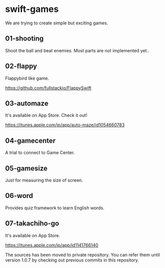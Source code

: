 # swift-games
We are trying to create simple but exciting games.

## 01-shooting
Shoot the ball and beat enemies. Most parts are not implemented yet..

## 02-flappy
Flappybird like game.

https://github.com/fullstackio/FlappySwift

## 03-automaze
It's available on App Store. Check it out!

https://itunes.apple.com/jp/app/auto-maze/id1054660783

## 04-gamecenter
A trial to connect to Game Center.

## 05-gamesize
Just for measuring the size of screen.

## 06-word
Provides quiz framework to learn English words.

## 07-takachiho-go
It's available on App Store.

https://itunes.apple.com/jp/app/id1141766140

The sources has been moved to private repository.
You can refer them until version 1.0.7 by checking out previous commits in this repository.
